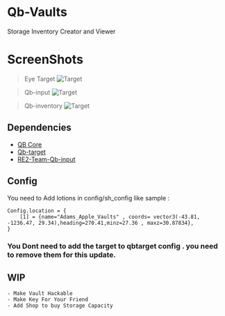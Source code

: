 # Qb-Vaults
Storage Inventory Creator and Viewer


# ScreenShots
> Eye Target
![Target](https://cdn.discordapp.com/attachments/861207027636240384/909754077909491753/unknown.png)

> Qb-input
![Target](https://cdn.discordapp.com/attachments/861207027636240384/909754148537376828/unknown.png)

> Qb-inventory
![Target](https://cdn.discordapp.com/attachments/861207027636240384/909754249343275008/unknown.png)

## Dependencies
- [QB Core](https://github.com/qbcore-framework/qb-core)
- [Qb-target](https://github.com/BerkieBb/qb-target)
- [RE2-Team-Qb-input](https://github.com/Re2team/qb-input)


## Config
You need to Add lotions in config/sh_config like sample :
```
Config.location = {
    [1] = {name="Adams_Apple_Vaults" , coords= vector3(-43.81, -1236.47, 29.34),heading=270.41,minz=27.36 , maxz=30.87834},
}
```

### You Dont need to add the target to qbtarget config . you need to remove them for this update.

## WIP

```
- Make Vault Hackable
- Make Key For Your Friend
- Add Shop to buy Storage Capacity
```